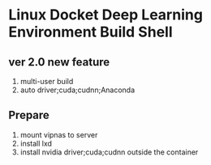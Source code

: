 # Linux Docket Deep Learning Environment Build Shell

## ver 2.0 new feature
1. multi-user build
2. auto driver;cuda;cudnn;Anaconda

## Prepare
1. mount vipnas to server
2. install lxd
3. install nvidia driver;cuda;cudnn outside the container

